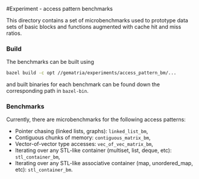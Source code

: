 #Experiment - access pattern benchmarks

This directory contains a set of microbenchmarks used to prototype data sets of 
basic blocks and functions augmented with cache hit and miss ratios.

### Build

The benchmarks can be built using
```bash
bazel build -c opt //gematria/experiments/access_pattern_bm/...
```
and built binaries for each benchmark can be found down the corresponding 
path in `bazel-bin`.

### Benchmarks

Currently, there are microbenchmarks for the following access patterns:

 * Pointer chasing (linked lists, graphs): `linked_list_bm`,
 * Contiguous chunks of memory: `contiguous_matrix_bm`,
 * Vector-of-vector type accesses: `vec_of_vec_matrix_bm`,
 * Iterating over any STL-like container (multiset, list, deque, etc): `stl_container_bm`,
 * Iterating over any STL-like associative container (map, unordered_map, etc): `stl_container_bm`.
